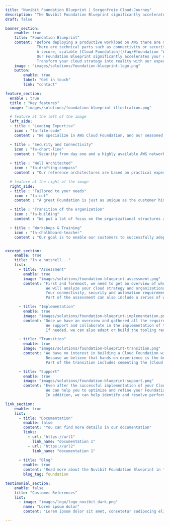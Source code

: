 ```yaml
---
title: "Nuvibit Foundation Blueprint | Sorgenfreie Cloud-Journey"
description: "The Nuvibit Foundation Blueprint significantly accelerates your cloud adoption journey and enables your organization to efficiently deploy workloads in AWS."
draft: false

banner_section:
    enable: true
    title: "Foundation Blueprint"
    content: "Before deploying a productive workload on AWS there are many moving parts which have to be coordinated. 
              There are technical parts such as connectivity or security and organizational parts such as finance or operations.
              A secure, scalable [Cloud Foundation](/faq/#foundation 'What is a Cloud Foundation?') will significantly accelerate your cloud adoption journey and is one of the most important and hardest challenges.
              Our Foundation Blueprint significantly accelerates your cloud adoption journey and enables your organization to efficiently deploy workloads in AWS.<br><br>
              Transform your cloud strategy into reality with our expert support and achieve unparalleled operational excellence."
    image : "images/solutions/foundation-blueprint-logo.png"
    button:
        enable: true
        label: "Get in touch"
        link: "contact"

feature_section:
  enable : true
  title : "Key features"
  image: "images/solutions/foundation-blueprint-illustration.png"

  # feature at the left of the image
  left_side:
  - title : "Leading Expertise"
    icon : "fa-file-code"
    content : "We specialize in AWS Cloud Foundation, and our seasoned team of AWS experts is always up for a new challenge."

  - title : "Security and Connectivity"
    icon : "fa-chart-line"
    content : "Security from day one and a highly available AWS network are a top priority for us. We support from the initial concept to the final implementation."
    
  - title : "Well Architected"
    icon : "fa-drafting-compass"
    content : "Our reference architectures are based on practical experience, best practices and the [AWS Well-Architected Framework](https://aws.amazon.com/architecture/well-architected 'AWS Well-Architected')."

  # feature at the right of the image
  right_side:
  - title : "Tailored to your needs"
    icon : "fa-cut"
    content : "A great Foundation is just as unique as the customer himself and that's why we adjust the Blueprint exactly to your needs."

  - title : "Transition of the organization"
    icon : "fa-building"
    content : "We put a lot of focus on the organizational structures and cloud strategy to maximize opportunities for success."

  - title : "Workshops & Training"
    icon : "fa-chalkboard-teacher"
    content : "Our goal is to enable our customers to successfully adopt and operate the Foundation Blueprint."


excerpt_section:
    enable: true
    title: "In a nutshell..."
    list:
      - title: "Assessment"
        enable: true
        image: "images/solutions/foundation-blueprint-assessment.png"
        content: "First and foremost, we need to get an overview of where you stand on your cloud journey and where you want to go.
                  We will analyze your cloud strategy and organizational structures to adjust the Blueprint accordingly.
                  Your connectivity, security and automation requirements are also identified and taken into account.<br/><br/>
                  Part of the assessment can also include a series of workshops that will provide a better understanding of the Cloud Foundation."

      - title: "Implementation"
        enable: true
        image: "images/solutions/foundation-blueprint-implementation.png"
        content: "Once we have an overview and gathered all the requirements, we design the Cloud Foundation together with the customer.
                  We support and collaborate in the implementation of the Foundation to accelerate the process.<br/><br/>
                  If needed, we can also adapt or build the tooling required for Infrastructure as Code deployments with Terraform."

      - title: "Transition"
        enable: true
        image: "images/solutions/foundation-blueprint-transition.png"
        content: "We have no interest in building a Cloud Foundation without ensuring that the necessary capabilities on your side will be established to run it successfully.
                  Because we believe that hands-on experience is the best way to learn new skills, we support the employees responsible for operations with on-the-job training.<br/><br/>
                  Part of the transition includes cementing the [Cloud Foundation Capabilities](/blog/cloud-foundation-map 'Nuvibit Cloud Foundation Blog Post') which are essential to establish a Cloud Operating Model."

      - title: "Support"
        enable: true
        image: "images/solutions/foundation-blueprint-support.png"
        content: "Even after the successful implementation of your Cloud Foundation, we want to continue supporting you on your cloud journey.
                  We can help you to optimize and refine your Foundation with audits and reviews.<br/><br/>
                  In addition, we can help identify and resolve performance, security, and scaling issues."

link_section:
    enable: true
    list:
      - title: "Documentation"
        enable: false
        content: "You can find more details in our documentation"
        links:
          - url: "https://url1"
            link_name: "documentation 1"
          - url: "https://url2"
            link_name: "documentation 1"
      
      - title: "Blog"
        enable: true
        content: "Read more about the Nuvibit Foundation Blueprint in these blog posts"
        blog_tag: foundation

testimonial_section:
    enable: false
    title: "Customer References"
    list:
      - image: "images/logo/logo_nuvibit_dark.png"
        name: "Lorem ipsum dolor"
        content: "Lorem ipsum dolor sit amet, consetetur sadipscing elitr, sed diam nonumy eirmod tempor invidunt"

---
```

